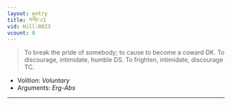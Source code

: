 ```yaml
---
layout: entry
title: བཀོང་√1
vid: Hill:0023
vcount: 0
---
```

> To break the pride of somebody; to cause to become a coward DK\. To discourage, intimidate, humble DS\. To frighten, intimidate, discourage TC\.

* Volition: _Voluntary_
* Arguments: _Erg-Abs_

---

